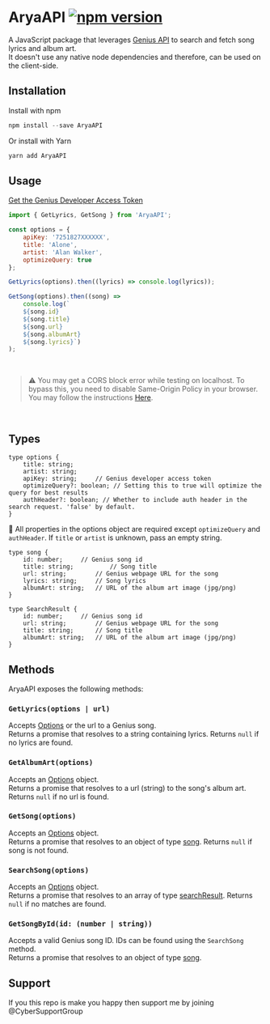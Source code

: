 # AryaAPI [![npm version](https://img.shields.io/npm/v/genius-lyrics-api.svg?style=flat)](https://www.npmjs.com/package/AryaAPI)

A JavaScript package that leverages [Genius API](https://genius.com/developers) to search and fetch song lyrics and album art.<br/>It doesn't use any native node dependencies and therefore, can be used on the client-side.

## Installation

Install with npm

```js
npm install --save AryaAPI
```

Or install with Yarn

```js
yarn add AryaAPI
```

## Usage

[Get the Genius Developer Access Token](https://genius.com/developers)
<br>

```js
import { GetLyrics, GetSong } from 'AryaAPI';
```

```js
const options = {
	apiKey: '7251827XXXXXX',
	title: 'Alone',
	artist: 'Alan Walker',
	optimizeQuery: true
};

GetLyrics(options).then((lyrics) => console.log(lyrics));

GetSong(options).then((song) =>
	console.log(`
	${song.id}
	${song.title}
	${song.url}
	${song.albumArt}
	${song.lyrics}`)
);
```

<br>

> :warning: You may get a CORS block error while testing on localhost. To bypass this, you need to disable Same-Origin Policy in your browser. You may follow the instructions [Here](https://stackoverflow.com/questions/3102819/disable-same-origin-policy-in-chrome).

<br>

## Types

```
type options {
	title: string;
	artist: string;
	apiKey: string;		// Genius developer access token
	optimizeQuery?: boolean; // Setting this to true will optimize the query for best results
	authHeader?: boolean; // Whether to include auth header in the search request. 'false' by default.
}

```

🚨 All properties in the options object are required except `optimizeQuery` and `authHeader`. If `title` or `artist` is unknown, pass an empty string.

```
type song {
	id: number;		// Genius song id
	title: string;          // Song title
	url: string;		// Genius webpage URL for the song
	lyrics: string;		// Song lyrics
	albumArt: string;	// URL of the album art image (jpg/png)
}

```

```
type SearchResult {
	id: number;		// Genius song id
	url: string;		// Genius webpage URL for the song
	title: string;		// Song title
	albumArt: string;	// URL of the album art image (jpg/png)
}
```

## Methods

AryaAPI exposes the following methods:

### `GetLyrics(options | url)`

Accepts [Options](#types) or the url to a Genius song. <br/>
Returns a promise that resolves to a string containing lyrics. Returns `null` if no lyrics are found.

### `GetAlbumArt(options)`

Accepts an [Options](#types) object. <br/>
Returns a promise that resolves to a url (string) to the song's album art. Returns `null` if no url is found.

### `GetSong(options)`

Accepts an [Options](#types) object. <br/>
Returns a promise that resolves to an object of type [song](#types). Returns `null` if song is not found.

### `SearchSong(options)`

Accepts an [Options](#types) object. <br/>
Returns a promise that resolves to an array of type [searchResult](#types). Returns `null` if no matches are found.

### `GetSongById(id: (number | string))`

Accepts a valid Genius song ID. IDs can be found using the `SearchSong` method. <br/>
Returns a promise that resolves to an object of type [song](#types).

## Support

If you this repo is make you happy then support me by joining @CyberSupportGroup
